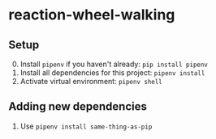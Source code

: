 # reaction-wheel-walking
## Setup
0. Install `pipenv` if you haven't already: `pip install pipenv`
1. Install all dependencies for this project: `pipenv install`
2. Activate virtual environment: `pipenv shell`

## Adding new dependencies
1. Use `pipenv install same-thing-as-pip`
